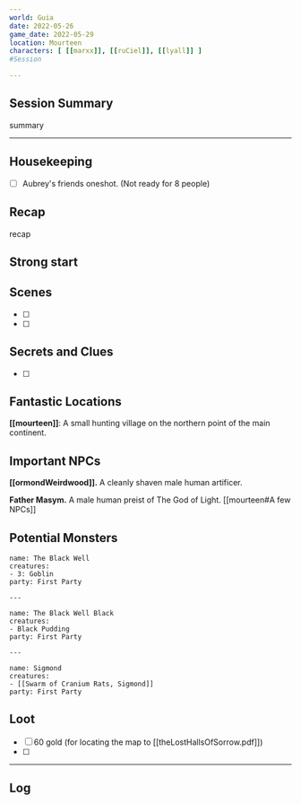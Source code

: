 ```yaml
--- 
world: Guia 
date: 2022-05-26 
game_date: 2022-05-29
location: Mourteen 
characters: [ [[marxx]], [[ruCiel]], [[lyall]] ] 
#Session 

--- 
```


## Session Summary 

summary

--- 
## Housekeeping 
- [ ] Aubrey's friends oneshot. (Not ready for 8 people)
## Recap 

recap

## Strong start 
> 

## Scenes 
- [ ] 
- [ ] 


## Secrets and Clues 
- [ ] 

## Fantastic Locations
**[[mourteen]]**: A small hunting village on the northern point of the main continent.

## Important NPCs
**[[ormondWeirdwood]].** A cleanly shaven male human artificer.

**Father Masym.** A male human preist of The God of Light. [[mourteen#A few NPCs]]

## Potential Monsters
```encounter-table
name: The Black Well
creatures:
- 3: Goblin
party: First Party

---

name: The Black Well Black
creatures: 
- Black Pudding
party: First Party

---

name: Sigmond
creatures: 
- [[Swarm of Cranium Rats, Sigmond]]
party: First Party

```

## Loot 
- [ ] 60 gold (for locating the map to [[theLostHallsOfSorrow.pdf]])
- [ ] 

--- 

## Log